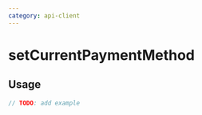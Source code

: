 ```yaml
---
category: api-client
---
```


# setCurrentPaymentMethod

<!-- PLACEHOLDER_DESCRIPTION -->

## Usage

```ts
// TODO: add example
```

